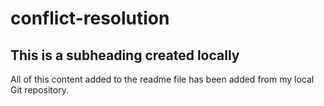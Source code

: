 # conflict-resolution

## This is a subheading created locally 

All of this content added to the readme file has been added from my local Git repository.
